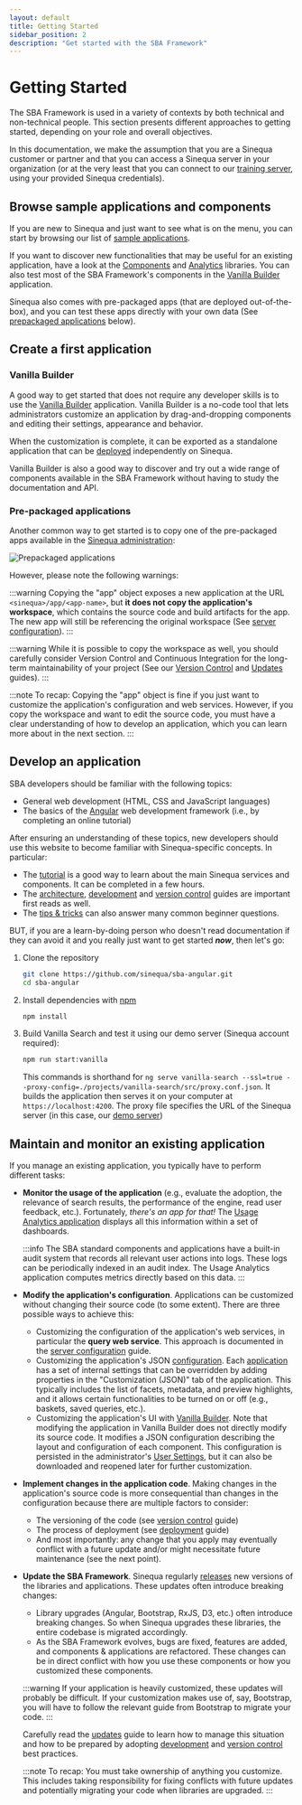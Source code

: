 ```yaml
---
layout: default
title: Getting Started
sidebar_position: 2
description: "Get started with the SBA Framework"
---
```


# Getting Started

The SBA Framework is used in a variety of contexts by both technical and non-technical people. This section presents different approaches to getting started, depending on your role and overall objectives.

In this documentation, we make the assumption that you are a Sinequa customer or partner and that you can access a Sinequa server in your organization (or at the very least that you can connect to our [training server](https://su-sba.demo.sinequa.com), using your provided Sinequa credentials).

## Browse sample applications and components

If you are new to Sinequa and just want to see what is on the menu, you can start by browsing our list of [sample applications](apps/apps.md).

If you want to discover new functionalities that may be useful for an existing application, have a look at the [Components](libraries/components/components.md) and [Analytics](libraries/analytics/analytics.md) libraries. You can also test most of the SBA Framework's components in the [Vanilla Builder](#vanilla-builder) application.

Sinequa also comes with pre-packaged apps (that are deployed out-of-the-box), and you can test these apps directly with your own data (See [prepackaged applications](#pre-packaged-applications) below).

## Create a first application

### Vanilla Builder

A good way to get started that does not require any developer skills is to use the [Vanilla Builder](apps/5-vanilla-builder.md) application. Vanilla Builder is a no-code tool that lets administrators customize an application by drag-and-dropping components and editing their settings, appearance and behavior.

When the customization is complete, it can be exported as a standalone application that can be [deployed](guides/4-deployment.md) independently on Sinequa.

Vanilla Builder is also a good way to discover and try out a wide range of components available in the SBA Framework without having to study the documentation and API.

### Pre-packaged applications

Another common way to get started is to copy one of the pre-packaged apps available in the [Sinequa administration](guides/2-server-config.md):

![Prepackaged applications](/assets/gettingstarted/prepackaged-apps.png)

However, please note the following warnings:

:::warning
Copying the "app" object exposes a new application at the URL `<sinequa>/app/<app-name>`, but **it does not copy the application's workspace**, which contains the source code and build artifacts for the app. The new app will still be referencing the original workspace (See [server configuration](guides/2-server-config.md)).
:::

:::warning
While it is possible to copy the workspace as well, you should carefully consider Version Control and Continuous Integration for the long-term maintainability of your project (See our [Version Control](guides/5-version-control.md) and [Updates](guides/6-updates.md) guides).
:::

:::note
To recap: Copying the "app" object is fine if you just want to customize the application's configuration and web services. However, if you copy the workspace and want to edit the source code, you must have a clear understanding of how to develop an application, which you can learn more about in the next section.
:::

## Develop an application

SBA developers should be familiar with the following topics:

- General web development (HTML, CSS and JavaScript languages)
- The basics of the [Angular](https://angular.io/tutorial) web development framework (i.e., by completing an online tutorial)

After ensuring an understanding of these topics, new developers should use this website to become familiar with Sinequa-specific concepts. In particular:

- The [tutorial](tutorial/tutorial.md) is a good way to learn about the main Sinequa services and components. It can be completed in a few hours.
- The [architecture](guides/1-architecture.md), [development](guides/3-development.md) and [version control](guides/5-version-control.md) guides are important first reads as well.
- The [tips & tricks](tipstricks/tipstricks.md) can also answer many common beginner questions.

BUT, if you are a learn-by-doing person who doesn't read documentation if they can avoid it and you really just want to get started ***now***, then let's go:

1. Clone the repository

    ```bash
    git clone https://github.com/sinequa/sba-angular.git
    cd sba-angular
    ```

2. Install dependencies with [npm](https://www.npmjs.com/)

    ```bash
    npm install
    ```

3. Build Vanilla Search and test it using our demo server (Sinequa account required):

    ```bash
    npm run start:vanilla
    ```

    This commands is shorthand for `ng serve vanilla-search --ssl=true --proxy-config=./projects/vanilla-search/src/proxy.conf.json`. It builds the application then serves it on your computer at `https://localhost:4200`. The proxy file specifies the URL of the Sinequa server (in this case, our [demo server](https://su-sba.demo.sinequa.com))

## Maintain and monitor an existing application

If you manage an existing application, you typically have to perform different tasks:

- **Monitor the usage of the application** (e.g., evaluate the adoption, the relevance of search results, the performance of the engine, read user feedback, etc.). Fortunately, *there's an app for that!* The [Usage Analytics application](apps/4-usage-analytics.md) displays all this information within a set of dashboards.

  :::info
  The SBA standard components and applications have a built-in audit system that records all relevant user actions into logs. These logs can be periodically indexed in an audit index. The Usage Analytics application computes metrics directly based on this data.
  :::

- **Modify the application's configuration**. Applications can be customized without changing their source code (to some extent). There are three possible ways to achieve this:

  - Customizing the configuration of the application's web services, in particular the **query web service**. This approach is documented in the [server configuration](guides/2-server-config.md) guide.
  - Customizing the application's JSON [configuration](tipstricks/configuration.md). Each [application](apps/apps.md) has a set of internal settings that can be overridden by adding properties in the "Customization (JSON)" tab of the application. This typically includes the list of facets, metadata, and preview highlights, and it allows certain functionalities to be turned on or off (e.g., baskets, saved queries, etc.).
  - Customizing the application's UI with [Vanilla Builder](apps/5-vanilla-builder.md). Note that modifying the application in Vanilla Builder does not directly modify its source code. It modifies a JSON configuration describing the layout and configuration of each component. This configuration is persisted in the administrator's [User Settings](tipstricks/user-settings.md), but it can also be downloaded and reopened later for further customization.

- **Implement changes in the application code**. Making changes in the application's source code is more consequential than changes in the configuration because there are multiple factors to consider:

  - The versioning of the code (see [version control](guides/5-version-control.md) guide)
  - The process of deployment (see [deployment](guides/4-deployment.md) guide)
  - And most importantly: any change that you apply may eventually conflict with a future update and/or might necessitate future maintenance (see the next point).

- **Update the SBA Framework**. Sinequa regularly [releases](releases/releases.md) new versions of the libraries and applications. These updates often introduce breaking changes:

  - Library upgrades (Angular, Bootstrap, RxJS, D3, etc.) often introduce breaking changes. So when Sinequa upgrades these libraries, the entire codebase is migrated accordingly.
  - As the SBA Framework evolves, bugs are fixed, features are added, and components & applications are refactored. These changes can be in direct conflict with how you use these components or how you customized these components.

  :::warning
  If your application is heavily customized, these updates will probably be difficult. If your customization makes use of, say, Bootstrap, you will have to follow the relevant guide from Bootstrap to migrate your code.
  :::

  Carefully read the [updates](guides/6-updates.md) guide to learn how to manage this situation and how to be prepared by adopting [development](guides/3-development.md) and [version control](guides/5-version-control.md) best practices.

  :::note
  To recap: You must take ownership of anything you customize. This includes taking responsibility for fixing conflicts with future updates and potentially migrating your code when libraries are upgraded.
  :::
  